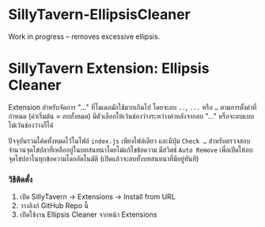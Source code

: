 # SillyTavern-EllipsisCleaner
Work in progress – removes excessive ellipsis.

# SillyTavern Extension: Ellipsis Cleaner

Extension สำหรับจัดการ "..." ที่โมเดลมักใช้มากเกินไป
โดยจะลบ `..`, `...` หรือ `…` ตามการตั้งค่าที่กำหนด (ค่าเริ่มต้น = ลบทั้งหมด)
มีตัวเลือกให้เว้นช่องว่างระหว่างคำหลังจากลบ "..." หรือจะลบแบบไม่เว้นช่องว่างก็ได้

ปัจจุบันรวมโค้ดทั้งหมดไว้ในไฟล์ `index.js` เพียงไฟล์เดียว และมีปุ่ม `Check …` สำหรับตรวจสอบจำนวนจุดไข่ปลาที่เหลืออยู่ในบทสนทนาโดยไม่แก้ไขข้อความ
มีสวิตช์ `Auto Remove` เพื่อเปิดให้ลบจุดไข่ปลาในทุกข้อความโดยอัตโนมัติ (เปิดแล้วจะลบทั้งบทสนทนาที่มีอยู่ทันที)

### วิธีติดตั้ง
1. เปิด SillyTavern → Extensions → Install from URL  
2. วางลิงก์ GitHub Repo นี้  
3. เปิดใช้งาน Ellipsis Cleaner จากหน้า Extensions  
